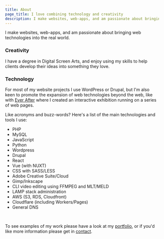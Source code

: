 ```yaml
---
title: About
page_title: I love combining technology and creativity
description: I make websites, web-apps, and am passionate about bringing web technologies into the real world.
---
```


I make websites, web-apps, and am passionate about bringing web technologies into the real world.

### Creativity

I have a degree in Digital Screen Arts, and enjoy using my skills to help clients develop their ideas into something they love.

### Technology

For most of my website projects I use WordPress or Drupal, but I'm also keen to promote the expansion of web technologies beyond the web, like with [Ever After](/portfolio/ever-after) where I created an interactive exhibition running on a series of web pages.

Like acronyms and buzz-words? Here's a list of the main technologies and tools I use:

- PHP
- MySQL
- JavaScript
- Python
- Wordpress
- Drupal
- React
- Vue (with NUXT)
- CSS with SASS/LESS
- Adobe Creative Suite/Cloud
- Gimp/Inkscape
- CLI video editing using FFMPEG and MLT/MELD
- LAMP stack administration
- AWS (S3, RDS, Cloudfront)
- Cloudflare (including Workers/Pages)
- General DNS

<br>

To see examples of my work please have a look at my [portfolio](/#portfolio), or if you'd like more information please get in [contact](/contact).